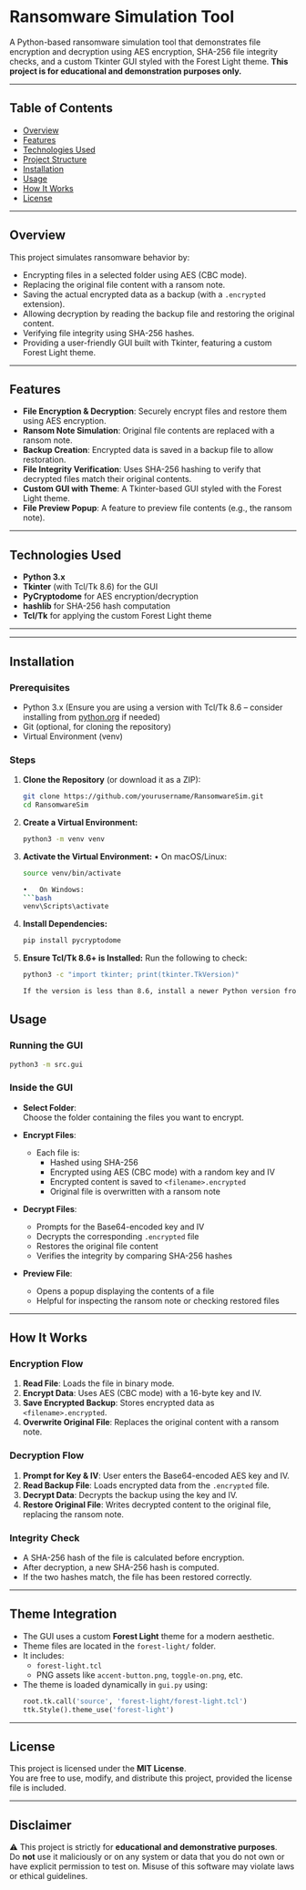 # Ransomware Simulation Tool

A Python-based ransomware simulation tool that demonstrates file encryption and decryption using AES encryption, SHA-256 file integrity checks, and a custom Tkinter GUI styled with the Forest Light theme. **This project is for educational and demonstration purposes only.**

---

## Table of Contents

- [Overview](#overview)
- [Features](#features)
- [Technologies Used](#technologies-used)
- [Project Structure](#project-structure)
- [Installation](#installation)
- [Usage](#usage)
- [How It Works](#how-it-works)
- [License](#license)

---

## Overview

This project simulates ransomware behavior by:
- Encrypting files in a selected folder using AES (CBC mode).
- Replacing the original file content with a ransom note.
- Saving the actual encrypted data as a backup (with a `.encrypted` extension).
- Allowing decryption by reading the backup file and restoring the original content.
- Verifying file integrity using SHA-256 hashes.
- Providing a user-friendly GUI built with Tkinter, featuring a custom Forest Light theme.

---

## Features

- **File Encryption & Decryption**: Securely encrypt files and restore them using AES encryption.
- **Ransom Note Simulation**: Original file contents are replaced with a ransom note.
- **Backup Creation**: Encrypted data is saved in a backup file to allow restoration.
- **File Integrity Verification**: Uses SHA-256 hashing to verify that decrypted files match their original contents.
- **Custom GUI with Theme**: A Tkinter-based GUI styled with the Forest Light theme.
- **File Preview Popup**: A feature to preview file contents (e.g., the ransom note).

---

## Technologies Used

- **Python 3.x**
- **Tkinter** (with Tcl/Tk 8.6) for the GUI
- **PyCryptodome** for AES encryption/decryption
- **hashlib** for SHA-256 hash computation
- **Tcl/Tk** for applying the custom Forest Light theme

---

---

## Installation

### Prerequisites

- Python 3.x (Ensure you are using a version with Tcl/Tk 8.6 – consider installing from [python.org](https://www.python.org/downloads/mac-osx/) if needed)
- Git (optional, for cloning the repository)
- Virtual Environment (venv)

### Steps

1. **Clone the Repository** (or download it as a ZIP):
   ```bash
   git clone https://github.com/yourusername/RansomwareSim.git
   cd RansomwareSim

2. **Create a Virtual Environment:**
    ```bash
    python3 -m venv venv

3. **Activate the Virtual Environment:**
    •	On macOS/Linux:
    ```bash
    source venv/bin/activate

    •	On Windows:
    ```bash
    venv\Scripts\activate

4.	**Install Dependencies:**
    ```bash
    pip install pycryptodome

5. **Ensure Tcl/Tk 8.6+ is Installed:**
    Run the following to check:
    ```bash
    python3 -c "import tkinter; print(tkinter.TkVersion)"

    If the version is less than 8.6, install a newer Python version from python.org.

## Usage

### Running the GUI

```bash
python3 -m src.gui
```

### Inside the GUI

- **Select Folder**:  
  Choose the folder containing the files you want to encrypt.

- **Encrypt Files**:  
  - Each file is:
    - Hashed using SHA-256
    - Encrypted using AES (CBC mode) with a random key and IV
    - Encrypted content is saved to `<filename>.encrypted`
    - Original file is overwritten with a ransom note

- **Decrypt Files**:  
  - Prompts for the Base64-encoded key and IV
  - Decrypts the corresponding `.encrypted` file
  - Restores the original file content
  - Verifies the integrity by comparing SHA-256 hashes

- **Preview File**:  
  - Opens a popup displaying the contents of a file
  - Helpful for inspecting the ransom note or checking restored files

---

## How It Works

### Encryption Flow

1. **Read File**: Loads the file in binary mode.
2. **Encrypt Data**: Uses AES (CBC mode) with a 16-byte key and IV.
3. **Save Encrypted Backup**: Stores encrypted data as `<filename>.encrypted`.
4. **Overwrite Original File**: Replaces the original content with a ransom note.

### Decryption Flow

1. **Prompt for Key & IV**: User enters the Base64-encoded AES key and IV.
2. **Read Backup File**: Loads encrypted data from the `.encrypted` file.
3. **Decrypt Data**: Decrypts the backup using the key and IV.
4. **Restore Original File**: Writes decrypted content to the original file, replacing the ransom note.

### Integrity Check

- A SHA-256 hash of the file is calculated before encryption.
- After decryption, a new SHA-256 hash is computed.
- If the two hashes match, the file has been restored correctly.

---

## Theme Integration

- The GUI uses a custom **Forest Light** theme for a modern aesthetic.
- Theme files are located in the `forest-light/` folder.
- It includes:
  - `forest-light.tcl`
  - PNG assets like `accent-button.png`, `toggle-on.png`, etc.
- The theme is loaded dynamically in `gui.py` using:
  ```python
  root.tk.call('source', 'forest-light/forest-light.tcl')
  ttk.Style().theme_use('forest-light')
  ```

---

## License

This project is licensed under the **MIT License**.  
You are free to use, modify, and distribute this project, provided the license file is included.

---

## Disclaimer

⚠️ This project is strictly for **educational and demonstrative purposes**.  
Do **not** use it maliciously or on any system or data that you do not own or have explicit permission to test on. Misuse of this software may violate laws or ethical guidelines.
